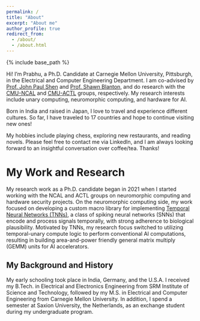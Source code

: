 ```yaml
---
permalink: /
title: "About"
excerpt: "About me"
author_profile: true
redirect_from: 
  - /about/
  - /about.html
---
```


{% include base_path %}

Hi! I’m Prabhu, a Ph.D. Candidate at Carnegie Mellon University, Pittsburgh, in the Electrical and Computer Engineering Department. I am co-advised by [Prof. John Paul Shen](https://www.ece.cmu.edu/directory/bios/shen-john.html) and [Prof. Shawn Blanton](https://engineering.cmu.edu/directory/bios/blanton-shawn.html), and do research with the [CMU-NCAL](https://www.ncal.sv.cmu.edu/) and [CMU-ACTL](https://www.actl.ece.cmu.edu/) groups, respectively. My research interests include unary computing, neuromorphic computing, and hardware for AI. 

Born in India and raised in Japan, I love to travel and experience different cultures. So far, I have traveled to 17 countries and hope to continue visiting new ones!

My hobbies include playing chess, exploring new restaurants, and reading novels. Please feel free to contact me via LinkedIn, and I am always looking forward to an insightful conversation over coffee/tea. Thanks!

My Work and Research
======

My research work as a Ph.D. candidate began in 2021 when I started working with the NCAL and ACTL groups on neuromorphic computing and hardware security projects. On the neuromorphic computing side, my work focused on developing a custom macro library for implementing [Temporal Neural Networks (TNNs)](https://link.springer.com/book/10.1007/978-3-031-01754-4), a class of spiking neural networks (SNNs) that encode and process signals temporally, with strong adherence to biological plausibility. Motivated by TNNs, my research focus switched to utilizing temporal-unary compute logic to perform conventional AI computations, resulting in building area-and-power friendly general matrix multiply (GEMM) units for AI accelerators. 




My Background and History
------
My early schooling took place in India, Germany, and the U.S.A. I received my B.Tech. in Electrical and Electronics Engineering from SRM Institute of Science and Technology, followed by my M.S. in Electrical and Computer Engineering from Carnegie Mellon University. In addition, I spend a semester at Saxion University, the Netherlands, as an exchange student during my undergraduate program. 


